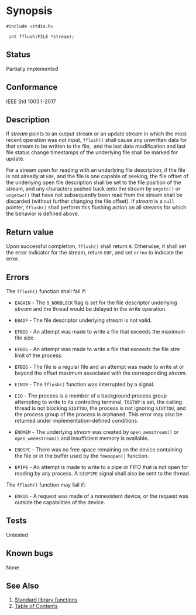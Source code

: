 # Synopsis 
`#include <stdio.h>`</br>

` int fflush(FILE *stream);`</br>

## Status
Partially implemented
## Conformance
IEEE Std 1003.1-2017
## Description


If _stream_ points to an output stream or an update stream in which the most recent operation was not input,
`fflush()` shall cause any unwritten data for that stream to be written to the file,    and the last
data modification and last file status change timestamps of the underlying file shall be marked for update.

For a stream open for reading with an underlying file description, if the file is not already at `EOF`, and the file is one
capable of seeking, the file offset of the underlying open file description shall be set to the file position of the stream, and
any characters pushed back onto the stream by `ungetc()` or `ungetwc()` that have not subsequently been read from the stream shall be discarded (without
further changing the file offset). 
If _stream_ is a `null` pointer, `fflush()` shall perform this flushing action on all streams for which the behavior is
defined above.


## Return value


Upon successful completion, `fflush()` shall return `0`. Otherwise, it shall set the error indicator for the stream, return `EOF`, and set `errno` to indicate the error.


## Errors


The `fflush()` function shall fail if:


 * `EAGAIN` - The `O_NONBLOCK` flag is set for the file descriptor underlying _stream_ and the thread would be delayed in the write operation.


 * `EBADF` - The file descriptor underlying _stream_ is not valid. 

 * `EFBIG` -   An attempt was made to write a file that exceeds the maximum file size. 

 * `EFBIG` - An attempt was made to write a file that exceeds the file size limit of the process. 

 * `EFBIG` - The file is a regular file and an attempt was made to write at or beyond the offset maximum associated with the corresponding
_stream_. 

 * `EINTR` - The `fflush()` function was interrupted by a signal. 

 * `EIO` - The process is a member of a background process group attempting to write to its controlling terminal, `TOSTOP` is set, the calling
thread is not blocking `SIGTTOU`, the process is not ignoring `SIGTTOU`, and the process group of the process is orphaned. This error
may also be returned under implementation-defined conditions. 

 * `ENOMEM` - The underlying _stream_ was created by `open_memstream()` or `open_wmemstream()` and insufficient memory is available. 

 * `ENOSPC` - There was no free space remaining on the device containing the file or in the buffer used by the `fmemopen()` function. 

 * `EPIPE` - An attempt is made to write to a pipe or FIFO that is not open for reading by any process. A `SIGPIPE` signal shall also be sent to the
thread. 

The `fflush()` function may fail if:

 * `ENXIO` - A request was made of a nonexistent device, or the request was outside the capabilities of the device. 

## Tests

Untested

## Known bugs

None

## See Also 
1. [Standard library functions](../README.md)
2. [Table of Contents](../../../README.md)
